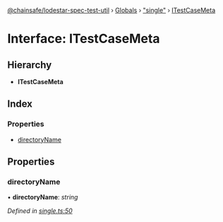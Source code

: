[@chainsafe/lodestar-spec-test-util](../README.md) › [Globals](../globals.md) › ["single"](../modules/_single_.md) › [ITestCaseMeta](_single_.itestcasemeta.md)

# Interface: ITestCaseMeta

## Hierarchy

* **ITestCaseMeta**

## Index

### Properties

* [directoryName](_single_.itestcasemeta.md#directoryname)

## Properties

###  directoryName

• **directoryName**: *string*

*Defined in [single.ts:50](https://github.com/ChainSafe/lodestar/blob/9787fff37/packages/lodestar-spec-test-util/src/single.ts#L50)*
